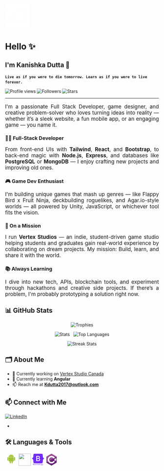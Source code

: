 <!-- Profile Image -->
<img src="./KD_transparent.png" width="80px" />

# Hello ✨  
## I'm **Kanishka Dutta** 🗿

 **` Live as if you were to die tomorrow. Learn as if you were to live forever. `**

<p align="left">
  <img src="https://komarev.com/ghpvc/?username=kdcodes23&label=Profile%20views&color=0e75b6&style=flat" alt="Profile views" />
  <img src="https://img.shields.io/github/followers/kdcodes23?label=Followers" alt="Followers" />
  <img src="https://img.shields.io/github/stars/kdcodes23?label=Stars" alt="Stars" />
</p>

---

<p align="justify" style="font-size: 17px;">
I'm a passionate Full Stack Developer, game designer, and creative problem-solver who loves turning ideas into reality — whether it’s a sleek website, a fun mobile app, or an engaging game — you name it.
</p>

### 🧑‍💻 Full-Stack Developer  
<p align="justify" style="font-size: 17px;">
From front-end UIs with <strong>Tailwind</strong>, <strong>React</strong>, and <strong>Bootstrap</strong>, to back-end magic with <strong>Node.js</strong>, <strong>Express</strong>, and databases like <strong>PostgreSQL</strong> or <strong>MongoDB</strong> — I enjoy crafting new projects and improving old ones.
</p>

### 🎮 Game Dev Enthusiast  
<p align="justify" style="font-size: 17px;">
I'm building unique games that mash up genres — like Flappy Bird x Fruit Ninja, deckbuilding roguelikes, and Agar.io-style worlds — all powered by Unity, JavaScript, or whichever tool fits the vision.
</p>

### 🚀 On a Mission  
<p align="justify" style="font-size: 17px;">
I run <strong>Vertex Studios</strong> — an indie, student-driven game studio helping students and graduates gain real-world experience by collaborating on dream projects. My mission: Build, learn, and share it with the world.
</p>

### 📚 Always Learning  
<p align="justify" style="font-size: 17px;">
I dive into new tech, APIs, blockchain tools, and experiment through hackathons and creative side projects. If there’s a problem, I'm probably prototyping a solution right now.
</p>



## 📊 GitHub Stats

<p align="center">
  <img src="https://github-profile-trophy.vercel.app/?username=kdcodes23&theme=tokyonight&no-bg=true&no-frame=true" alt="Trophies" />
</p>

<p align="center">
  <img src="https://github-readme-stats.vercel.app/api?username=kdcodes23&show_icons=true&theme=tokyonight" alt="Stats" height="180" />
  &nbsp;
  <img src="https://github-readme-stats.vercel.app/api/top-langs/?username=kdcodes23&layout=compact&theme=radical" alt="Top Languages" height="180" />
</p>

<p align="center">
  <img src="https://github-readme-streak-stats.herokuapp.com/?user=kdcodes23&theme=tokyonight" alt="Streak Stats" />
</p>




## 🗂️ About Me

- 🔭 Currently working on [Vertex Studio Canada](https://vertexstudio.ca/)
- 🌱 Currently learning **Angular**
- 📫 Reach me at **Kdutta2017@outlook.com**



## 📫 Connect with Me

<p align="left">
  <a href="https://www.linkedin.com/in/kanishka-dutta-97491918a/" target="_blank">
    <img src="https://raw.githubusercontent.com/rahuldkjain/github-profile-readme-generator/master/src/images/icons/Social/linked-in-alt.svg" alt="LinkedIn" height="30" width="40" />
  </a>
</p>

-

## 🛠️ Languages & Tools

<p align="left">
  <a href="https://developer.android.com" target="_blank"><img src="https://raw.githubusercontent.com/devicons/devicon/master/icons/android/android-original-wordmark.svg" width="40" height="40" /></a>
  <a href="https://www.blender.org/" target="_blank"><img src="https://download.blender.org/branding/community/blender_community_badge_white.svg" width="40" height="40" /></a>
  <a href="https://getbootstrap.com" target="_blank"><img src="https://raw.githubusercontent.com/devicons/devicon/master/icons/bootstrap/bootstrap-plain-wordmark.svg" width="40" height="40" /></a>
  <a href="https://www.w3schools.com/cs/" target="_blank"><img src="https://raw.githubusercontent.com/devicons/devicon/master/icons/csharp/csharp-original.svg" width="40" height="40" /></a>
  <!-- Continue adding more icons here, matching this style -->
</p>
